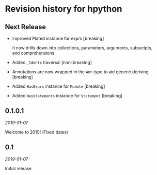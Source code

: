 # Revision history for hpython

## Next Release

* Improved Plated instance for exprs [breaking]

  It now drills down into collections, parameters, arguments, subscripts, and
  comprehensions
  
* Added `_Idents` traversal [non-breaking]

* Annotations are now wrapped in the `Ann` type to aid generic deriving [breaking]

* Added `HasExprs` instance for `Module` [breaking]

* Added `HasStatements` instance for `Statement` [breaking]

## 0.1.0.1

*2019-01-07*

Welcome to 2019! (Fixed dates)

## 0.1

*2019-01-07*

Initial release
